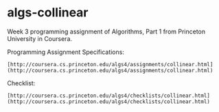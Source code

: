 algs-collinear
==============

Week 3 programming assignment of Algorithms, Part 1 from Princeton University in Coursera.

Programming Assignment Specifications: 

    [http://coursera.cs.princeton.edu/algs4/assignments/collinear.html](http://coursera.cs.princeton.edu/algs4/assignments/collinear.html)
    
Checklist:

    [http://coursera.cs.princeton.edu/algs4/checklists/collinear.html](http://coursera.cs.princeton.edu/algs4/checklists/collinear.html)
